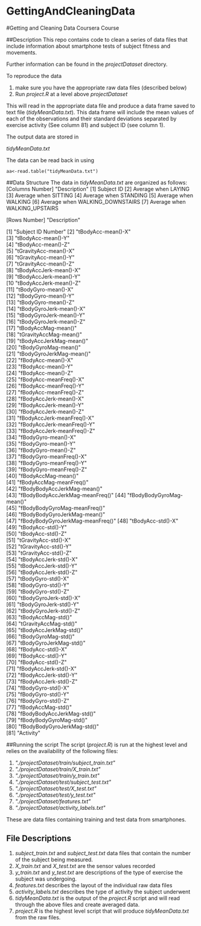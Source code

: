 GettingAndCleaningData
======================

#Getting and Cleaning Data Coursera Course

##Description
This repo contains code to clean a series of data files that include information about smartphone tests of subject fitness and movements. 

Further information can be found in the *projectDataset* directory.

To reproduce the data 

1. make sure you have the appropriate raw data files (described below)
2. Run  *project.R* at a level above *projectDataset*

This will read in the appropriate data file and produce a data frame saved to text file (*tidyMeanData.txt*). This data frame will include the mean values of each of the observations and their standard deviations separated by exercise activity (See column 81)  and subject ID (see column 1).

The output data are stored in 

*tidyMeanData.txt*

The data can be read back in using

```
aa<-read.table("tidyMeanData.txt")
```
##Data Structure
The data in *tidyMeanData.txt* are organized as follows:
[Columns Number] "Description"
[1] Subject ID
[2] Average when LAYING
[3] Average when SITTING
[4] Average when STANDING
[5] Average when WALKING
[6] Average when WALKING_DOWNSTAIRS
[7] Average when WALKING_UPSTAIRS

[Rows Number] "Description"

[1] "Subject ID Number"
[2] "tBodyAcc-mean()-X"              
[3] "tBodyAcc-mean()-Y"              
[4] "tBodyAcc-mean()-Z"              
[5] "tGravityAcc-mean()-X"           
[6] "tGravityAcc-mean()-Y"           
[7] "tGravityAcc-mean()-Z"           
[8] "tBodyAccJerk-mean()-X"          
[9] "tBodyAccJerk-mean()-Y"          
[10 "tBodyAccJerk-mean()-Z"          
[11] "tBodyGyro-mean()-X"             
[12] "tBodyGyro-mean()-Y"             
[13] "tBodyGyro-mean()-Z"             
[14] "tBodyGyroJerk-mean()-X"         
[15] "tBodyGyroJerk-mean()-Y"         
[16] "tBodyGyroJerk-mean()-Z"         
[17] "tBodyAccMag-mean()"             
[18] "tGravityAccMag-mean()"          
[19] "tBodyAccJerkMag-mean()"         
[20] "tBodyGyroMag-mean()"            
[21] "tBodyGyroJerkMag-mean()"        
[22] "fBodyAcc-mean()-X"              
[23] "fBodyAcc-mean()-Y"              
[24] "fBodyAcc-mean()-Z"              
[25] "fBodyAcc-meanFreq()-X"          
[26] "fBodyAcc-meanFreq()-Y"          
[27] "fBodyAcc-meanFreq()-Z"          
[28] "fBodyAccJerk-mean()-X"          
[29] "fBodyAccJerk-mean()-Y"          
[30] "fBodyAccJerk-mean()-Z"          
[31] "fBodyAccJerk-meanFreq()-X"      
[32] "fBodyAccJerk-meanFreq()-Y"      
[33] "fBodyAccJerk-meanFreq()-Z"      
[34] "fBodyGyro-mean()-X"             
[35] "fBodyGyro-mean()-Y"             
[36] "fBodyGyro-mean()-Z"             
[37] "fBodyGyro-meanFreq()-X"         
[38] "fBodyGyro-meanFreq()-Y"         
[39] "fBodyGyro-meanFreq()-Z"         
[40] "fBodyAccMag-mean()"             
[41] "fBodyAccMag-meanFreq()"         
[42] "fBodyBodyAccJerkMag-mean()"     
[43] "fBodyBodyAccJerkMag-meanFreq()" 
[44] "fBodyBodyGyroMag-mean()"        
[45] "fBodyBodyGyroMag-meanFreq()"    
[46] "fBodyBodyGyroJerkMag-mean()"    
[47] "fBodyBodyGyroJerkMag-meanFreq()"
[48] "tBodyAcc-std()-X"               
[49] "tBodyAcc-std()-Y"               
[50] "tBodyAcc-std()-Z"               
[51] "tGravityAcc-std()-X"            
[52] "tGravityAcc-std()-Y"            
[53] "tGravityAcc-std()-Z"            
[54] "tBodyAccJerk-std()-X"           
[55] "tBodyAccJerk-std()-Y"           
[56] "tBodyAccJerk-std()-Z"           
[57] "tBodyGyro-std()-X"              
[58] "tBodyGyro-std()-Y"              
[59] "tBodyGyro-std()-Z"              
[60] "tBodyGyroJerk-std()-X"          
[61] "tBodyGyroJerk-std()-Y"          
[62] "tBodyGyroJerk-std()-Z"          
[63] "tBodyAccMag-std()"              
[64] "tGravityAccMag-std()"           
[65] "tBodyAccJerkMag-std()"          
[66] "tBodyGyroMag-std()"             
[67] "tBodyGyroJerkMag-std()"         
[68] "fBodyAcc-std()-X"               
[69] "fBodyAcc-std()-Y"               
[70] "fBodyAcc-std()-Z"               
[71] "fBodyAccJerk-std()-X"           
[72] "fBodyAccJerk-std()-Y"           
[73] "fBodyAccJerk-std()-Z"           
[74] "fBodyGyro-std()-X"              
[75] "fBodyGyro-std()-Y"              
[76] "fBodyGyro-std()-Z"              
[77] "fBodyAccMag-std()"              
[78] "fBodyBodyAccJerkMag-std()"      
[79] "fBodyBodyGyroMag-std()"         
[80] "fBodyBodyGyroJerkMag-std()"    
[81] "Activity" 

##Running the script
The script (*project.R*) is run at the highest level and relies on the availability of the following files:

1. *"./projectDataset/train/subject_train.txt"*
2. *"./projectDataset/train/X_train.txt"*
3. *"./projectDataset/train/y_train.txt"*
4. *"./projectDataset/test/subject_test.txt"* 
5. *"./projectDataset/test/X_test.txt"* 
6. *"./projectDataset/test/y_test.txt"*
7. *"./projectDataset/features.txt"* 
8. *"./projectDataset/activity_labels.txt"*

These are data files containing training and test data from smartphones. 

File Descriptions
--------------------
1. *subject_train.txt* and *subject_test.txt*  data files that contain the number of the subject being measured.
2. *X_train.txt* and *X_test.txt*  are the sensor values recorded
3. *y_train.txt* and *y_test.txt*  are descriptions of the type of exercise the subject was undergoing.
4. *features.txt*  describes the layout of the individual raw data files
5. *activity_labels.txt*  describes the type of activity the subject underwent
6. *tidyMeanData.txt* is the output of the *project.R* script and will read through the above files and create averaged data. 
7. *project.R* is the highest level script that will produce *tidyMeanData.txt* from the raw files.

